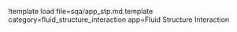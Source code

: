 !template load file=sqa/app_stp.md.template category=fluid_structure_interaction app=Fluid Structure Interaction
